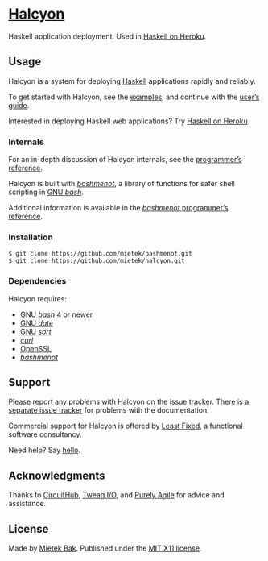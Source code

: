 [Halcyon](http://halcyon.sh/)
=============================

Haskell application deployment.  Used in [Haskell on Heroku](https://haskellonheroku.com/).


Usage
-----

Halcyon is a system for deploying [Haskell](http://haskell.org/) applications rapidly and reliably.

To get started with Halcyon, see the [examples](http://halcyon.sh/), and continue with the [user’s guide](http://halcyon.sh/guide/).

Interested in deploying Haskell web applications?  Try [Haskell on Heroku](http://haskellonheroku.com/).


### Internals

For an in-depth discussion of Halcyon internals, see the [programmer’s reference](http://halcyon.sh/reference/).

Halcyon is built with [_bashmenot_](http://bashmenot.mietek.io/), a library of functions for safer shell scripting in [GNU _bash_](http://gnu.org/software/bash/).

Additional information is available in the [_bashmenot_ programmer’s reference](http://bashmenot.mietek.io/reference/).


### Installation

```
$ git clone https://github.com/mietek/bashmenot.git
$ git clone https://github.com/mietek/halcyon.git
```


### Dependencies

Halcyon requires:

- [GNU _bash_](http://gnu.org/software/bash/) 4 or newer
- [GNU _date_](https://www.gnu.org/software/coreutils/manual/html_node/date-invocation.html)
- [GNU _sort_](https://www.gnu.org/software/coreutils/manual/html_node/sort-invocation.html)
- [_curl_](http://curl.haxx.se/)
- [OpenSSL](https://www.openssl.org/)
- [_bashmenot_](http://bashmenot.mietek.io/)


Support
-------

Please report any problems with Halcyon on the [issue tracker](https://github.com/mietek/halcyon/issues/).  There is a [separate issue tracker](https://github.com/mietek/halcyon-website/issues/) for problems with the documentation.

Commercial support for Halcyon is offered by [Least Fixed](http://leastfixed.com/), a functional software consultancy.

Need help?  Say [hello](http://leastfixed.com/).


Acknowledgments
---------------

Thanks to [CircuitHub](https://circuithub.com/), [Tweag I/O](http://www.tweag.io/), and [Purely Agile](http://purelyagile.com/) for advice and assistance.


License
-------

Made by [Miëtek Bak](http://mietek.io/).  Published under the [MIT X11 license](http://halcyon.sh/license/).
